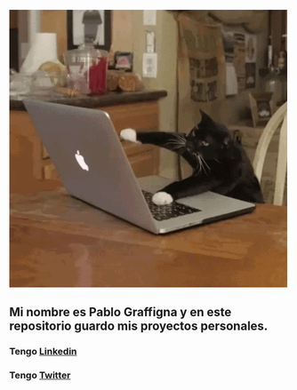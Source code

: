 ![](https://github.com/pgraffigna/pgraffigna/blob/master/gatoHacker.gif)

## Mi nombre es Pablo Graffigna y en este repositorio guardo mis proyectos personales.

### Tengo **[Linkedin](https://www.linkedin.com/in/pablo-graffigna/)**
### Tengo **[Twitter](https://twitter.com/ruge_leon)**


